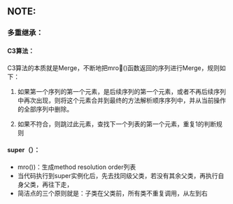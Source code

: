 ## NOTE:    

### 多重继承：        

#### C3算法：    
C3算法的本质就是Merge，不断地把mro()函数返回的序列进行Merge，规则如下：

1. 如果第一个序列的第一个元素，是后续序列的第一个元素，或者不再后续序列中再次出现，则将这个元素合并到最终的方法解析顺序序列中，并从当前操作的全部序列中删除。

2. 如果不符合，则跳过此元素，查找下一个列表的第一个元素，重复1的判断规则    

#### super（）：    
* mro())：生成method resolution order列表    
* 当代码执行到super实例化后，先去找同级父类，若没有其余父类，再执行自身父类，再往下走，
* 简洁点的三个原则就是：子类在父类前，所有类不重复调用，从左到右